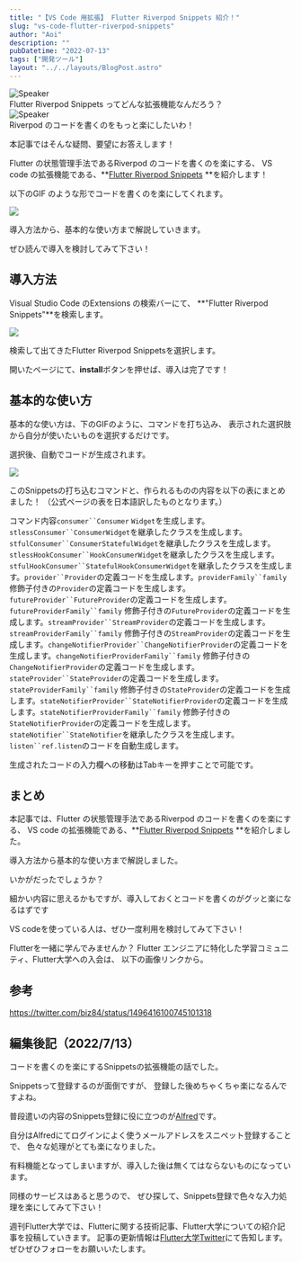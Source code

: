 ```yaml
---
title: "【VS Code 用拡張】 Flutter Riverpod Snippets 紹介！"
slug: "vs-code-flutter-riverpod-snippets"
author: "Aoi"
description: ""
pubDatetime: "2022-07-13"
tags: ["開発ツール"]
layout: "../../layouts/BlogPost.astro"
---
```


<div class="speech-bubble-container">
  <div class="speech-bubble-avatar">
    <img src="https://blog.flutteruniv.com/wp-content/themes/cocoon-master/images/ojisan.png" alt="Speaker" />
  </div>
  <div class="speech-bubble">
    <div class="speech-bubble-content">
      Flutter Riverpod Snippets ってどんな拡張機能なんだろう？
    </div>
    <div class="speech-bubble-arrow arrow-left"></div>
  </div>
</div>

<div class="speech-bubble-container">
  <div class="speech-bubble-avatar">
    <img src="https://blog.flutteruniv.com/wp-content/themes/cocoon-master/images/obasan.png" alt="Speaker" />
  </div>
  <div class="speech-bubble">
    <div class="speech-bubble-content">
      Riverpod のコードを書くのをもっと楽にしたいわ！
    </div>
    <div class="speech-bubble-arrow arrow-left"></div>
  </div>
</div>

本記事ではそんな疑問、要望にお答えします！

Flutter の状態管理手法であるRiverpod のコードを書くのを楽にする、
VS code の拡張機能である、**[Flutter Riverpod Snippets](https://marketplace.visualstudio.com/items?itemName=robert-brunhage.flutter-riverpod-snippets) **を紹介します！

以下のGIF のような形でコードを書くのを楽にしてくれます。

![](https://blog.flutteruniv.com/wp-content/uploads/2022/07/20220713_riverpod_snippets.gif)

導入方法から、基本的な使い方まで解説していきます。

ぜひ読んで導入を検討してみて下さい！

## 導入方法

Visual Studio Code のExtensions の検索バーにて、
**"Flutter Riverpod Snippets"**を検索します。

![](https://blog.flutteruniv.com/wp-content/uploads/2022/07/スクリーンショット-2022-07-13-17.14.55-1024x562.png)

検索して出てきたFlutter Riverpod Snippetsを選択します。

開いたページにて、**install**ボタンを押せば、導入は完了です！

## 基本的な使い方

基本的な使い方は、下のGIFのように、コマンドを打ち込み、
表示された選択肢から自分が使いたいものを選択するだけです。

選択後、自動でコードが生成されます。

![](https://blog.flutteruniv.com/wp-content/uploads/2022/07/20220713_riverpod_snippets.gif)

このSnippetsの打ち込むコマンドと、作られるものの内容を以下の表にまとめました！
（公式ページの表を日本語訳したものとなります。）

コマンド内容`consumer``Consumer` `Widget`を生成します。`stlessConsumer``ConsumerWidget`を継承したクラスを生成します。`stfulConsumer``ConsumerStatefulWidget`を継承したクラスを生成します。`stlessHookConsumer``HookConsumerWidget`を継承したクラスを生成します。`stfulHookConsumer``StatefulHookConsumerWidget`を継承したクラスを生成します。`provider``Provider`の定義コードを生成します。`providerFamily``family` 修飾子付きの`Provider`の定義コードを生成します。`futureProvider``FutureProvider`の定義コードを生成します。`futureProviderFamily``family` 修飾子付きの`FutureProvider`の定義コードを生成します。`streamProvider``StreamProvider`の定義コードを生成します。`streamProviderFamily``family` 修飾子付きの`StreamProvider`の定義コードを生成します。`changeNotifierProvider``ChangeNotifierProvider`の定義コードを生成します。`changeNotifierProviderFamily``family` 修飾子付きの`ChangeNotifierProvider`の定義コードを生成します。`stateProvider``StateProvider`の定義コードを生成します。`stateProviderFamily``family` 修飾子付きの`StateProvider`の定義コードを生成します。`stateNotifierProvider``StateNotifierProvider`の定義コードを生成します。`stateNotifierProviderFamily``family` 修飾子付きの`StateNotifierProvider`の定義コードを生成します。`stateNotifier``StateNotifier`を継承したクラスを生成します。`listen``ref.listen`のコードを自動生成します。

生成されたコードの入力欄への移動はTabキーを押すことで可能です。

## まとめ

本記事では、Flutter の状態管理手法であるRiverpod のコードを書くのを楽にする、
VS code の拡張機能である、**[Flutter Riverpod Snippets](https://marketplace.visualstudio.com/items?itemName=robert-brunhage.flutter-riverpod-snippets) **を紹介しました。

導入方法から基本的な使い方まで解説しました。

いかがだったでしょうか？

細かい内容に思えるかもですが、導入しておくとコードを書くのがグッと楽になるはずです

VS codeを使っている人は、ぜひ一度利用を検討してみて下さい！

Flutterを一緒に学んでみませんか？
Flutter エンジニアに特化した学習コミュニティ、Flutter大学への入会は、
以下の画像リンクから。

## 参考

https://twitter.com/biz84/status/1496416100745101318

## 編集後記（2022/7/13）

コードを書くのを楽にするSnippetsの拡張機能の話でした。

Snippetsって登録するのが面倒ですが、
登録した後めちゃくちゃ楽になるんですよね。

普段遣いの内容のSnippets登録に役に立つのが[Alfred](https://www.alfredapp.com/)です。

自分はAlfredにてログインによく使うメールアドレスをスニペット登録することで、
色々な処理がとても楽になりました。

有料機能となってしまいますが、導入した後は無くてはならないものになっています。

同様のサービスはあると思うので、
ぜひ探して、Snippets登録で色々な入力処理を楽にしてみて下さい！

週刊Flutter大学では、Flutterに関する技術記事、Flutter大学についての紹介記事を投稿していきます。
記事の更新情報は[Flutter大学Twitter](https://twitter.com/FlutterUniv)にて告知します。
ぜひぜひフォローをお願いいたします。